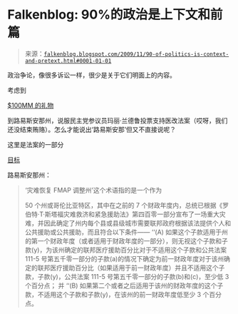 <!--yml

类别: 未分类

日期: 2024-05-12 21:42:57

-->

# Falkenblog: 90%的政治是上下文和前篇

> 来源：[`falkenblog.blogspot.com/2009/11/90-of-politics-is-context-and-pretext.html#0001-01-01`](http://falkenblog.blogspot.com/2009/11/90-of-politics-is-context-and-pretext.html#0001-01-01)

政治争论，像很多诉讼一样，很少是关于它们明面上的内容。

考虑到

[$100MM 的礼物](http://www.wwltv.com/community/blogs/new-orleans/Louisiana-Landrieu-wins-100-million-in-health-care-reform-70634077.html)

到路易斯安那州，说服民主党参议员玛丽·兰德鲁投票支持医改法案（哎呀，我们还没结束贿赂）。怎么才能说出‘路易斯安那’但又不直接说呢？

这里是法案的一部分

[目标](http://blogs.abcnews.com/thenote/2009/11/the-100-million-health-care-vote.html)

路易斯安那州：

> ‘灾难恢复 FMAP 调整州’这个术语指的是一个作为
> 
> 50 个州或哥伦比亚特区，其中在之前的 7 个财政年度内，总统已根据《罗伯特·T·斯塔福灾难救济和紧急援助法》第四百零一部分宣布了一场重大灾难，并因此确定了州内每个县或县级城市需要联邦政府根据该法提供个人和公共援助或公共援助，而且符合以下条件—— ‘‘(A) 如果这个子款适用于州的第一个财政年度（或者适用于财政年度的一部分），则无视这个子款和子款(y)，为该州确定的联邦医疗援助百分比对于不适用这个子款和公共法案 111-5 号第五千零一部分的子款(a)的情况下确定为前一财政年度对于该州确定的联邦医疗援助百分比（如果适用于前一财政年度）并且不适用这个子款，子款(y)，公共法案 111-5 号第五千零一部分的子款(b)和(c)，至少低 3 个百分点； 并 ‘‘(B) 如果第二个或者之后适用于该州的财政年度的这个子款，不适用这个子款和子款(y)，在该州的前一财政年度低至少 3 个百分点。
